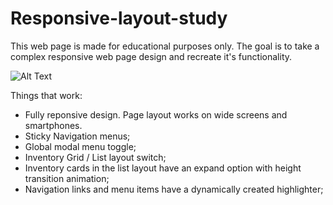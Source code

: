 # Responsive-layout-study

This web page is made for educational purposes only. The goal is to take a complex responsive web page design and recreate it's functionality.

![Alt Text](https://i.imgur.com/XkfqnEU.gif)

Things that work:

- Fully reponsive design. Page layout works on wide screens and smartphones.
- Sticky Navigation menus;
- Global modal menu toggle; 
- Inventory Grid / List layout switch;
- Inventory cards in the list layout have an expand option with height transition animation;
- Navigation links and menu items have a dynamically created highlighter;

